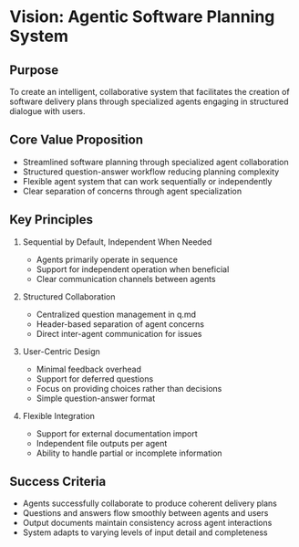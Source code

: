 # Vision: Agentic Software Planning System

## Purpose
To create an intelligent, collaborative system that facilitates the creation of software delivery plans through specialized agents engaging in structured dialogue with users.

## Core Value Proposition
- Streamlined software planning through specialized agent collaboration
- Structured question-answer workflow reducing planning complexity
- Flexible agent system that can work sequentially or independently
- Clear separation of concerns through agent specialization

## Key Principles
1. Sequential by Default, Independent When Needed
   - Agents primarily operate in sequence
   - Support for independent operation when beneficial
   - Clear communication channels between agents

2. Structured Collaboration
   - Centralized question management in q.md
   - Header-based separation of agent concerns
   - Direct inter-agent communication for issues

3. User-Centric Design
   - Minimal feedback overhead
   - Support for deferred questions
   - Focus on providing choices rather than decisions
   - Simple question-answer format

4. Flexible Integration
   - Support for external documentation import
   - Independent file outputs per agent
   - Ability to handle partial or incomplete information

## Success Criteria
- Agents successfully collaborate to produce coherent delivery plans
- Questions and answers flow smoothly between agents and users
- Output documents maintain consistency across agent interactions
- System adapts to varying levels of input detail and completeness